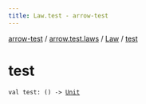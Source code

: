 ```yaml
---
title: Law.test - arrow-test
---
```


[arrow-test](../../index.html) / [arrow.test.laws](../index.html) / [Law](index.html) / [test](./test.html)

# test

`val test: () -> `[`Unit`](https://kotlinlang.org/api/latest/jvm/stdlib/kotlin/-unit/index.html)